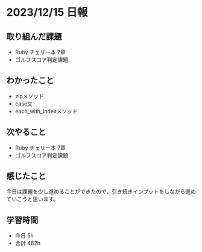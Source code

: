 # 2023/12/15 日報

## 取り組んだ課題
- Ruby チェリー本 7章
- ゴルフスコア判定課題

## わかったこと
- zipメソッド
- case文
- each_with_indexメソッド

## 次やること
- Ruby チェリー本 7章
- ゴルフスコア判定課題

## 感じたこと
今日は課題を少し進めることができたので、引き続きインプットをしながら進めていこうと思います。

## 学習時間
- 今日 5h
- 合計 462h
